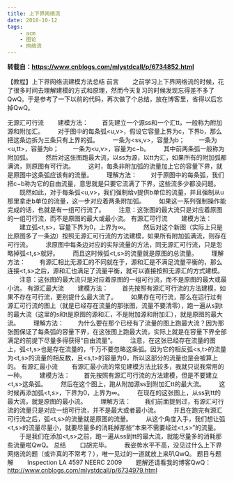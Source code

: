 ```yaml
---
title: 上下界网络流
date: 2018-10-12
tags:
    - acm
    - 图论
    - 网络流
---
```


**转载自：https://www.cnblogs.com/mlystdcall/p/6734852.html**
<!--more-->
【教程】上下界网络流建模方法总结
前言
　　之前学习上下界网络流的时候，花了很多时间去理解建模的方式和原理，然而今天复习的时候发现忘得差不多了QwQ。于是参考了一下以前的代码，再次做了个总结，放在博客里，省得以后忘掉QwQ。

无源汇可行流
　　建模方法：
　　首先建立一个源ss和一个汇tt，一般称为附加源和附加汇。
　　对于图中的每条弧<u,v>，假设它容量上界为c，下界b，那么把这条边拆为三条只有上界的弧。
　　一条为<ss,v>，容量为b；
　　一条为<u,tt>，容量为b；
　　一条为<u,v>，容量为c−b。
　　其中前两条弧一般称为附加弧。
　　然后对这张图跑最大流，以ss为源，以tt为汇，如果所有的附加弧都满流，则原图有可行流。
　　这时，每条非附加弧的流量加上它的容量下界，就是原图中这条弧应该有的流量。
　　理解方法：
　　对于原图中的每条弧，我们把c−b称为它的自由流量，意思就是只要它流满了下界，这些流多少都没问题。
　　既然如此，对于每条弧<u,v>，我们强制给v提供b单位的流量，并且强制从u那里拿走b单位的流量，这一步对应着两条附加弧。
　　如果这一系列强制操作能完成的话，也就是有一组可行流了。
　　注意：这张图的最大流只是对应着原图的一组可行流，而不是原图的最大或最小流。
有源汇可行流
　　建模方法：
　　建立弧<t,s>，容量下界为0，上界为∞。
　　然后对这个新图（实际上只是比原图多了一条边）按照无源汇可行流的方法建模，如果所有附加弧满流，则存在可行流。
　　求原图中每条边对应的实际流量的方法，同无源汇可行流，只是忽略掉弧<t,s>就好。
　　而且这时候弧<t,s>的流量就是原图的总流量。
　　理解方法：
　　有源汇相比无源汇的不同就在于，源和汇是不满足流量平衡的，那么连接<t,s>之后，源和汇也满足了流量平衡，就可以直接按照无源汇的方式建模。
　　注意：这张图的最大流只是对应着原图的一组可行流，而不是原图的最大或最小流。
有源汇最大流
　　建模方法：
　　首先按照有源汇可行流的方法建模，如果不存在可行流，更别提什么最大流了。
　　如果存在可行流，那么在运行过有源汇可行流的图上（就是已经存在流量的那张图，流量不要清零），跑一遍从s到t的最大流（这里的s和t是原图的源和汇，不是附加源和附加汇），就是原图的最大流。
　　理解方法：
　　为什么要在那个已经有了流量的图上跑最大流？因为那张图保证了每条弧的容量下界，在这张图上跑最大流，实际上就是在容量下界全部满足的前提下尽量多得获得“自由流量”。
　　注意，在这张已经存在流量的图上，弧<t,s>也是存在流量的，千万不要忽略这条弧。因为它的相反弧<s,t>的流量为<t,s>的流量的相反数，且<s,t>的容量为0，所以这部分的流量也是会被算上的。
有源汇最小流
　　有源汇最小流的常见建模方法比较多，我就只说我常用的一种。
　　建模方法：
　　首先按照有源汇可行流的方法建模，但是不要建立<t,s>这条弧。
　　然后在这个图上，跑从附加源ss到附加汇tt的最大流。
　　这时候再添加弧<t,s>，下界为0，上界为∞。
　　在现在的这张图上，从ss到tt的最大流，就是原图的最小流。
　　理解方法：
　　我们前面提到过，有源汇可行流的流量只是对应一组可行流，并不是最大或者最小流。
　　并且在跑完有源汇可行流之后，弧<t,s>的流量就是原图的流量。
　　从这个角度入手，我们想让弧<t,s>的流量尽量小，就要尽量多的消耗掉那些“本来不需要经过<t,s>”的流量。
　　于是我们在添加<t,s>之前，跑一遍从ss到tt的最大流，就能尽量多的消耗那些流量啦QwQ。
总结
　　口胡完毕。
　　我姿势水平不高，没见过什么上下界网络流的题（或许真的不常考？），唯一见过的一道就放上来叭QwQ。
题目与题解
　　Inspection LA 4597 NEERC 2009
　　题解还请看我的博客QwQ：http://www.cnblogs.com/mlystdcall/p/6734979.html

